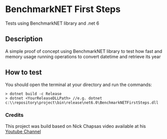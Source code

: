 # BenchmarkNET First Steps
Tests using BenchmarkNET library and .net 6

## Description
A simple proof of concept using BenchmarkNET library to test how fast and memory usage running operations to convert datetime and retrieve its year

## How to test
You should open the terminal at your directory and run the commands:
```
> dotnet build -c Release
> dotnet <YourReleaseDLLPath> //e.g. dotnet c:\\repository\project\bin\release\net6.0\BenchmarkNETFirstSteps.dll
```

### Credits
This project was build based on Nick Chapsas video available at his [Youtube Channel](https://www.youtube.com/watch?v=EWmufbVF2A4)
